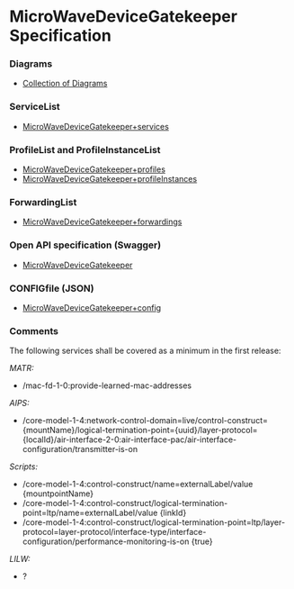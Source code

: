 # MicroWaveDeviceGatekeeper Specification

### Diagrams  
- [Collection of Diagrams](./diagrams)

### ServiceList
- [MicroWaveDeviceGatekeeper+services](./MicroWaveDeviceGatekeeper+services.yaml)

### ProfileList and ProfileInstanceList
- [MicroWaveDeviceGatekeeper+profiles](./MicroWaveDeviceGatekeeper+profiles.yaml)
- [MicroWaveDeviceGatekeeper+profileInstances](./MicroWaveDeviceGatekeeper+profileInstances.yaml)

### ForwardingList
- [MicroWaveDeviceGatekeeper+forwardings](./MicroWaveDeviceGatekeeper+forwardings.yaml)

### Open API specification (Swagger)
- [MicroWaveDeviceGatekeeper](./MicroWaveDeviceGatekeeper.yaml)

### CONFIGfile (JSON)
- [MicroWaveDeviceGatekeeper+config](./MicroWaveDeviceGatekeeper+config.json)

### Comments
The following services shall be covered as a minimum in the first release:  

_MATR:_
- /mac-fd-1-0:provide-learned-mac-addresses

_AIPS:_
- /core-model-1-4:network-control-domain=live/control-construct={mountName}/logical-termination-point={uuid}/layer-protocol={localId}/air-interface-2-0:air-interface-pac/air-interface-configuration/transmitter-is-on

_Scripts:_
- /core-model-1-4:control-construct/name=externalLabel/value   {mountpointName}
- /core-model-1-4:control-construct/logical-termination-point=ltp/name=externalLabel/value   {linkId}
- /core-model-1-4:control-construct/logical-termination-point=ltp/layer-protocol=layer-protocol/interface-type/interface-configuration/performance-monitoring-is-on   {true}

_LILW:_
- ?

